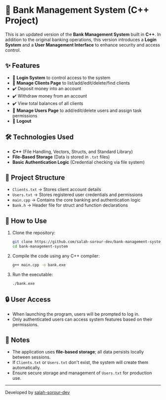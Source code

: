 # 🏦 Bank Management System (C++ Project)

This is an updated version of the **Bank Management System** built in **C++**. In addition to the original banking operations, this version introduces a **Login System** and a **User Management Interface** to enhance security and access control.

## ✨ Features
- 🔐 **Login System** to control access to the system  
- 👥 **Manage Clients Page** to list/add/edit/delete/find clients 
- ✔️ Deposit money into an account  
- ✔️ Withdraw money from an account  
- ✔️ View total balances of all clients  
- 👥 **Manage Users Page** to add/edit/delete users and assign task permissions  
- 🔐 **Logout** 

## 🛠️ Technologies Used
- **C++** (File Handling, Vectors, Structs, and Standard Library)  
- **File-Based Storage** (Data is stored in `.txt` files)  
- **Basic Authentication Logic** (Credential checking via file system)  

## 📂 Project Structure
- `Clients.txt` → Stores client account details  
- `Users.txt` → Stores registered user credentials and permissions  
- `main.cpp` → Contains the core banking and authentication logic  
- `Bank.h` → Header file for struct and function declarations  

## 🚀 How to Use
1. Clone the repository:  
   ```bash
   git clone https://github.com/salah-sorour-dev/bank-management-system.git
   cd bank-management-system
   ```
2. Compile the code using any C++ compiler:  
   ```bash
   g++ main.cpp -o bank.exe
   ```  
3. Run the executable:  
   ```bash
   ./bank.exe
   ```  

## 🔒 User Access
- When launching the program, users will be prompted to log in.
- Only authenticated users can access system features based on their permissions.

## 📌 Notes
- The application uses **file-based storage**; all data persists locally between sessions.  
- If `Clients.txt` or `Users.txt` don't exist, the system will create them automatically.  
- Ensure secure storage and management of `Users.txt` for production use.

---

Developed by [salah-sorour-dev](https://github.com/salah-sorour-dev)
